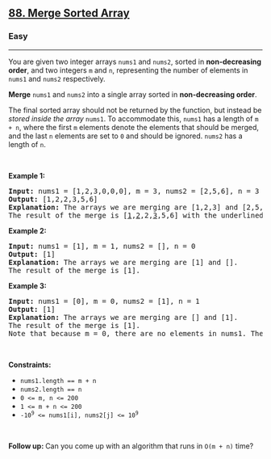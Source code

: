 <h2><a href="https://leetcode.com/problems/merge-sorted-array/">88. Merge Sorted Array</a></h2><h3>Easy</h3><hr><div><p>You are given two integer arrays <code style="">nums1</code> and <code style="">nums2</code>, sorted in <strong>non-decreasing order</strong>, and two integers <code style="">m</code> and <code style="">n</code>, representing the number of elements in <code style="">nums1</code> and <code style="">nums2</code> respectively.</p>

<p><strong>Merge</strong> <code style="">nums1</code> and <code style="">nums2</code> into a single array sorted in <strong>non-decreasing order</strong>.</p>

<p>The final sorted array should not be returned by the function, but instead be <em style="">stored inside the array </em><code style="">nums1</code>. To accommodate this, <code style="">nums1</code> has a length of <code style="">m + n</code>, where the first <code style="">m</code> elements denote the elements that should be merged, and the last <code style="">n</code> elements are set to <code style="">0</code> and should be ignored. <code style="">nums2</code> has a length of <code style="">n</code>.</p>

<p>&nbsp;</p>
<p><strong>Example 1:</strong></p>

<pre style=""><strong>Input:</strong> nums1 = [1,2,3,0,0,0], m = 3, nums2 = [2,5,6], n = 3
<strong>Output:</strong> [1,2,2,3,5,6]
<strong>Explanation:</strong> The arrays we are merging are [1,2,3] and [2,5,6].
The result of the merge is [<u>1</u>,<u>2</u>,2,<u>3</u>,5,6] with the underlined elements coming from nums1.
</pre>

<p><strong>Example 2:</strong></p>

<pre style=""><strong>Input:</strong> nums1 = [1], m = 1, nums2 = [], n = 0
<strong>Output:</strong> [1]
<strong>Explanation:</strong> The arrays we are merging are [1] and [].
The result of the merge is [1].
</pre>

<p><strong>Example 3:</strong></p>

<pre style=""><strong>Input:</strong> nums1 = [0], m = 0, nums2 = [1], n = 1
<strong>Output:</strong> [1]
<strong>Explanation:</strong> The arrays we are merging are [] and [1].
The result of the merge is [1].
Note that because m = 0, there are no elements in nums1. The 0 is only there to ensure the merge result can fit in nums1.
</pre>

<p>&nbsp;</p>
<p><strong>Constraints:</strong></p>

<ul>
	<li><code style="">nums1.length == m + n</code></li>
	<li><code style="">nums2.length == n</code></li>
	<li><code style="">0 &lt;= m, n &lt;= 200</code></li>
	<li><code style="">1 &lt;= m + n &lt;= 200</code></li>
	<li><code style="">-10<sup>9</sup> &lt;= nums1[i], nums2[j] &lt;= 10<sup>9</sup></code></li>
</ul>

<p>&nbsp;</p>
<p><strong>Follow up: </strong>Can you come up with an algorithm that runs in <code style="">O(m + n)</code> time?</p>
</div>